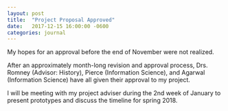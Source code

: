 ```yaml
---
layout: post
title:  "Project Proposal Approved"
date:   2017-12-15 16:00:00 -0600
categories: journal
---
```

My hopes for an approval before the end of November were not realized.

After an approximately month-long revision and approval process, Drs. Romney (Advisor: History), Pierce (Information Science), and Agarwal (Information Science) have all given their approval to my project.

I will be meeting with my project adviser during the 2nd week of January to present prototypes and discuss the timeline for spring 2018.
